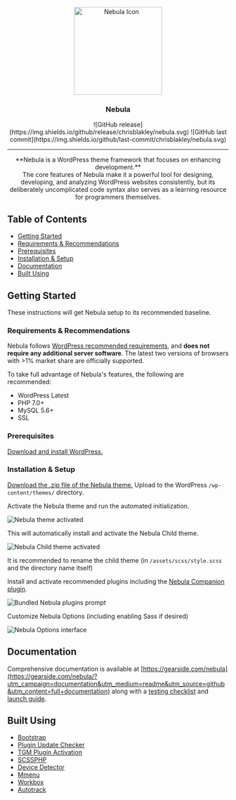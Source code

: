 <p align="center">
	<a href="https://gearside.com/nebula/" rel="noopener">
		<img src="https://raw.githubusercontent.com/chrisblakley/Nebula/master/.github/assets/nebula-orb.png" width=200 height=200 alt="Nebula Icon" />
	</a>
</p>

<h3 align="center">Nebula</h3>

<div align="center">
	![GitHub release](https://img.shields.io/github/release/chrisblakley/nebula.svg)
	![GitHub last commit](https://img.shields.io/github/last-commit/chrisblakley/nebula.svg)
</div>

---

<p align="center">**Nebula is a WordPress theme framework that focuses on enhancing development.**<br />The core features of Nebula make it a powerful tool for designing, developing, and analyzing WordPress websites consistently, but its deliberately uncomplicated code syntax also serves as a learning resource for programmers themselves.<br /></p>

## Table of Contents
+ [Getting Started](#getting_started)
+ [Requirements & Recommendations](#requirements)
+ [Prerequisites](#prerequisites)
+ [Installation & Setup](#installation)
+ [Documentation](#documentation)
+ [Built Using](#built_using)

## Getting Started <a name="getting_started"></a>
These instructions will get Nebula setup to its recommended baseline.

### Requirements & Recommendations <a name="requirements"></a>
Nebula follows [WordPress recommended requirements](https://wordpress.org/about/requirements/), and **does not require any additional server software**. The latest two versions of browsers with >1% market share are officially supported.

To take full advantage of Nebula's features, the following are recommended:
+ WordPress Latest
+ PHP 7.0+
+ MySQL 5.6+
+ SSL

### Prerequisites <a name="prerequisites"></a>
[Download and install WordPress.](https://wordpress.org/)

### Installation & Setup <a name="installation"></a>
[Download the .zip file of the Nebula theme.](https://github.com/chrisblakley/Nebula/archive/master.zip) Upload to the WordPress `/wp-content/themes/` directory.

Activate the Nebula theme and run the automated initialization.

<img src="https://raw.githubusercontent.com/chrisblakley/Nebula/master/.github/assets/nebula-activated.png" alt="Nebula theme activated" />

This will automatically install and activate the Nebula Child theme.

<img src="https://raw.githubusercontent.com/chrisblakley/Nebula/master/.github/assets/nebula-child.png" alt="Nebula Child theme activated" />

It is recommended to rename the child theme (in `/assets/scss/style.scss` and the directory name itself)

Install and activate recommended plugins including the [Nebula Companion plugin](https://github.com/chrisblakley/Nebula-Companion).

<img src="https://raw.githubusercontent.com/chrisblakley/Nebula/master/.github/assets/nebula-plugins.png" alt="Bundled Nebula plugins prompt" />

Customize Nebula Options (including enabling Sass if desired)

<img src="https://raw.githubusercontent.com/chrisblakley/Nebula/master/.github/assets/nebula-options.png" alt="Nebula Options interface" />

## Documentation <a name="documentation"></a>
Comprehensive documentation is available at [https://gearside.com/nebula](https://gearside.com/nebula/?utm_campaign=documentation&utm_medium=readme&utm_source=github&utm_content=full+documentation) along with a [testing checklist]((https://gearside.com/nebula/get-started/?utm_campaign=documentation&utm_medium=readme&utm_source=github&utm_content=testing+checklist)) and [launch guide](https://gearside.com/nebula/get-started/?utm_campaign=documentation&utm_medium=readme&utm_source=github&utm_content=launch+checklist).

## Built Using <a name="built_using"></a>
+ [Bootstrap](https://github.com/twbs/bootstrap)
+ [Plugin Update Checker](https://github.com/YahnisElsts/plugin-update-checker)
+ [TGM Plugin Activation](https://github.com/TGMPA/TGM-Plugin-Activation)
+ [SCSSPHP](https://github.com/leafo/scssphp)
+ [Device Detector](https://github.com/matomo-org/device-detector)
+ [Mmenu](https://github.com/FrDH/mmenu-js)
+ [Workbox](https://github.com/GoogleChrome/workbox)
+ [Autotrack](https://github.com/googleanalytics/autotrack)